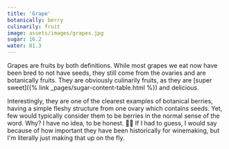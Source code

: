 ```yaml
---
title: 'Grape'
botanically: berry
culinarily: fruit
image: assets/images/grapes.jpg
sugar: 16.2
water: 81.3
---
```

Grapes are fruits by both definitions. While most grapes we eat now have been bred to not have seeds, they still come from the ovaries and are botanically fruits. They are obviously culinarily fruits, as they are [super sweet]({% link _pages/sugar-content-table.html %}) and delicious.

Interestingly, they are one of the clearest examples of botanical berries, having a simple fleshy structure from one ovary which contains seeds. Yet, few would typically consider them to be berries in the normal sense of the word. Why? I have no idea, to be honest. 🤷‍♂️ If I had to guess, I would say because of how important they have been historically for winemaking, but I'm literally just making that up on the fly.